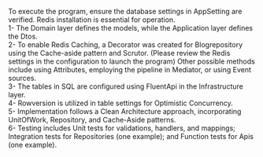 To execute the program, ensure the database settings in AppSetting are verified. Redis installation is essential for operation. 
<br>
1- The Domain layer defines the models, while the Application layer defines the Dtos.<br> 
2- To enable Redis Caching, a Decorator was created for Blogrepository using the Cache-aside pattern and Scrutor. (Please review the Redis settings in the configuration to launch the program) Other possible methods include using Attributes, employing the pipeline in Mediator, or using Event sources.<br>
3- The tables in SQL are configured using FluentApi in the Infrastructure layer.<br>
4- Rowversion is utilized in table settings for Optimistic Concurrency.<br>
5- Implementation follows a Clean Architecture approach, incorporating UnitOfWork, Repository, and Cache-Aside patterns.<br>
6- Testing includes Unit tests for validations, handlers, and mappings; Integration tests for Repositories (one example); and Function tests for Apis (one example). <br>

